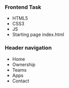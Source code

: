### Frontend Task
- HTML5
- CSS3
- JS
- Starting page index.html

### Header navigation
- Home
- Ownership
- Teams
- Apps
- Contact
